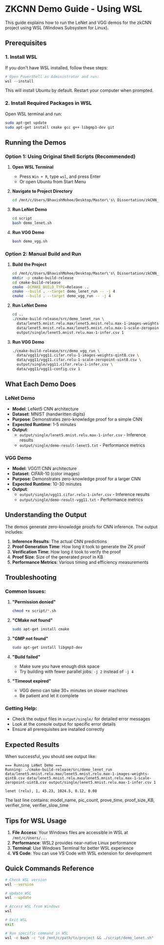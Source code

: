 # ZKCNN Demo Guide - Using WSL

This guide explains how to run the LeNet and VGG demos for the zkCNN project using WSL (Windows Subsystem for Linux).

## Prerequisites

### 1. Install WSL
If you don't have WSL installed, follow these steps:

```powershell
# Open PowerShell as Administrator and run:
wsl --install
```

This will install Ubuntu by default. Restart your computer when prompted.

### 2. Install Required Packages in WSL
Open WSL terminal and run:

```bash
sudo apt-get update
sudo apt-get install cmake gcc g++ libgmp3-dev git
```

## Running the Demos

### Option 1: Using Original Shell Scripts (Recommended)

1. **Open WSL Terminal**
   - Press `Win + R`, type `wsl`, and press Enter
   - Or open Ubuntu from Start Menu

2. **Navigate to Project Directory**
   ```bash
   cd /mnt/c/Users/BhavishMohee/Desktop/Master\'s\ Dissertation/zkCNN_complete
   ```

3. **Run LeNet Demo**
   ```bash
   cd script
   bash demo_lenet.sh
   ```

4. **Run VGG Demo**
   ```bash
   bash demo_vgg.sh
   ```

### Option 2: Manual Build and Run

1. **Build the Project**
   ```bash
   cd /mnt/c/Users/BhavishMohee/Desktop/Master\'s\ Dissertation/zkCNN_complete
   mkdir -p cmake-build-release
   cd cmake-build-release
   cmake -DCMAKE_BUILD_TYPE=Release ..
   cmake --build . --target demo_lenet_run -- -j 4
   cmake --build . --target demo_vgg_run -- -j 4
   ```

2. **Run LeNet Demo**
   ```bash
   cd ..
   ./cmake-build-release/src/demo_lenet_run \
     data/lenet5.mnist.relu.max/lenet5.mnist.relu.max-1-images-weights-qint8.csv \
     data/lenet5.mnist.relu.max/lenet5.mnist.relu.max-1-scale-zeropoint-uint8.csv \
     output/single/lenet5.mnist.relu.max-1-infer.csv 1
   ```

3. **Run VGG Demo**
   ```bash
   ./cmake-build-release/src/demo_vgg_run \
     data/vgg11/vgg11.cifar.relu-1-images-weights-qint8.csv \
     data/vgg11/vgg11.cifar.relu-1-scale-zeropoint-uint8.csv \
     output/single/vgg11.cifar.relu-1-infer.csv \
     data/vgg11/vgg11-config.csv 1
   ```

## What Each Demo Does

### LeNet Demo
- **Model**: LeNet5 CNN architecture
- **Dataset**: MNIST (handwritten digits)
- **Purpose**: Demonstrates zero-knowledge proof for a simple CNN
- **Expected Runtime**: 1-5 minutes
- **Output**: 
  - `output/single/lenet5.mnist.relu.max-1-infer.csv` - Inference results
  - `output/single/demo-result-lenet5.txt` - Performance metrics

### VGG Demo
- **Model**: VGG11 CNN architecture  
- **Dataset**: CIFAR-10 (color images)
- **Purpose**: Demonstrates zero-knowledge proof for a larger CNN
- **Expected Runtime**: 10-30 minutes
- **Output**:
  - `output/single/vgg11.cifar.relu-1-infer.csv` - Inference results
  - `output/single/demo-result-vgg11.txt` - Performance metrics

## Understanding the Output

The demos generate zero-knowledge proofs for CNN inference. The output includes:

1. **Inference Results**: The actual CNN predictions
2. **Proof Generation Time**: How long it took to generate the ZK proof
3. **Verification Time**: How long it took to verify the proof
4. **Proof Size**: Size of the generated proof in KB
5. **Performance Metrics**: Various timing and efficiency measurements

## Troubleshooting

### Common Issues:

1. **"Permission denied"**
   ```bash
   chmod +x script/*.sh
   ```

2. **"CMake not found"**
   ```bash
   sudo apt-get install cmake
   ```

3. **"GMP not found"**
   ```bash
   sudo apt-get install libgmp3-dev
   ```

4. **"Build failed"**
   - Make sure you have enough disk space
   - Try building with fewer parallel jobs: `-j 2` instead of `-j 4`

5. **"Timeout expired"**
   - VGG demo can take 30+ minutes on slower machines
   - Be patient and let it complete

### Getting Help:

- Check the output files in `output/single/` for detailed error messages
- Look at the console output for specific error details
- Ensure all prerequisites are installed correctly

## Expected Results

When successful, you should see output like:

```
=== Running LeNet Demo ===
Running: ./cmake-build-release/src/demo_lenet_run data/lenet5.mnist.relu.max/lenet5.mnist.relu.max-1-images-weights-qint8.csv data/lenet5.mnist.relu.max/lenet5.mnist.relu.max-1-scale-zeropoint-uint8.csv output/single/lenet5.mnist.relu.max-1-infer.csv 1

lenet (relu), 1, 45.23, 1024.5, 0.12, 0.08
```

The last line contains: model_name, pic_count, prove_time, proof_size_KB, verifier_time, verifier_slow_time

## Tips for WSL Usage

1. **File Access**: Your Windows files are accessible in WSL at `/mnt/c/Users/...`
2. **Performance**: WSL2 provides near-native Linux performance
3. **Terminal**: Use Windows Terminal for better WSL experience
4. **VS Code**: You can use VS Code with WSL extension for development

## Quick Commands Reference

```bash
# Check WSL version
wsl --version

# Update WSL
wsl --update

# Access WSL from Windows
wsl

# Exit WSL
exit

# Run specific command in WSL
wsl -e bash -c "cd /mnt/c/path/to/project && ./script/demo_lenet.sh"
```

